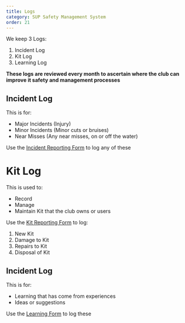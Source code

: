 ```yaml
---
title: Logs
category: SUP Safety Management System
order: 21
---
```


We keep 3 Logs:
1. Incident Log
2. Kit Log
3. Learning Log

**These logs are reviewed every month to ascertain where the club can improve it safety and management processes**

## Incident Log
This is for:
- Major Incidents (Injury)
- Minor Incidents (Minor cuts or bruises)
- Near Misses (Any near misses, on or off the water)

Use the [Incident Reporting Form](#) to log any of these

# Kit Log
This is used to:
- Record
- Manage
- Maintain
Kit that the club owns or users


Use the [Kit Reporting Form](#) to log:
1. New Kit
2. Damage to Kit
3. Repairs to Kit
4. Disposal of Kit


## Incident Log
This is for:
- Learning that has come from experiences
- Ideas or suggestions

Use the [Learning Form](#) to log these

